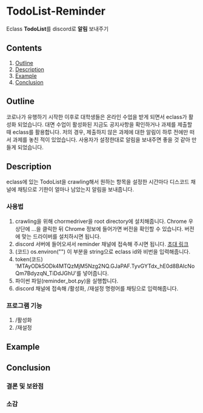# TodoList-Reminder
Eclass **TodoList**를 discord로 **알림** 보내주기
## Contents
1. [Outline](#Outline)
2. [Description](#Description)
3. [Example](#Example)
4. [Conclusion](#Conclusion)
## Outline
코로나가 유행하기 시작한 이후로 대학생들은 온라인 수업을 받게 되면서 eclass가 활성화 되었습니다. 대면 수업이 활성화된 지금도  공지사항을 확인하거나 과제를 제출할 때 eclass를 활용합니다. 저의 경우, 제출하지 않은 과제에 대한 알림이 하루 전에만 떠서 과제를 놓친 적이 있었습니다. 사용자가 설정한대로 알림을 보내주면 좋을 것 같아 만들게 되었습니다. 
## Description
eclass에 있는 TodoList을 crawling해서 원하는 항목을 설정한 시간마다 디스코드 채널에 채팅으로 기한이 얼마나 남았는지 알림을 보내줍니다.
### 사용법
1. crawling을 위해 chormedriver을 root directory에 설치해줍니다. Chrome 우상단에 ...을 클릭한 뒤 Chrome 정보에 들어가면 버전을 확인할 수 있습니다. 버전에 맞는 드라이버를 설치하시면 됩니다. 
1. discord 서버에 들어오셔서 reminder 채널에 접속해 주시면 됩니다.
[초대 링크](https://discord.gg/T6SjQjQV)
1. (코드) os.environ("") 이 부분을 string으로 eclass id와 비번을 입력해줍니다.
1. token(코드) 'MTAyODk5ODk4MTQzMjM5Nzg2NQ.GJaPAF.TyvGYTdx_hE0d8BAIcNoQm7BdyzqN_TiDdJGhU'를 넣어줍니다.
1. 파이썬 파일(reminder_bot.py)을 실행합니다.
1. discord 채널에 접속해 /활성화, /재설정 명령어를 채팅으로 입력해줍니다. 
### 프로그램 기능
1. /활성화
2. /재설정
## Example

## Conclusion

### 결론 및 보완점
### 소감
